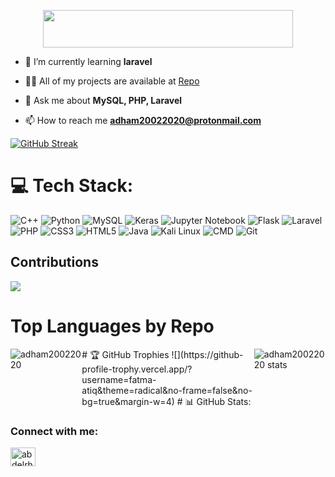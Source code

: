 <p align="center">
  <img align="center" width="400" height="60" src="https://readme-typing-svg.herokuapp.com?duration=4500&height=65&lines=Hello%F0%9F%91%8B%2C+I'm+Adham+Ashraf;A+passionate+backend+developer">
</p>

- 🌱 I’m currently learning **laravel**

- 👨‍💻 All of my projects are available at [Repo](https://github.com/adham20022020?tab=repositories)

- 💬 Ask me about **MySQL, PHP, Laravel**

- 📫 How to reach me **adham20022020@protonmail.com**

[![GitHub Streak](https://github-readme-streak-stats.herokuapp.com?user=adham20022020&theme=dracula)](https://git.io/streak-stats)

# 💻 Tech Stack:
![C++](https://img.shields.io/badge/c++-%2300599C.svg?style=for-the-badge&logo=c%2B%2B&logoColor=white) 
![Python](https://img.shields.io/badge/python-%23ED8B00.svg?style=for-the-badge&logo=python&logoColor=white) 
![MySQL](https://img.shields.io/badge/mysql-%2300f.svg?style=for-the-badge&logo=mysql&logoColor=white) 
![Keras](https://img.shields.io/badge/Keras-%23D00000.svg?style=for-the-badge&logo=Keras&logoColor=white) 
![Jupyter Notebook](https://img.shields.io/badge/JupyterNotebook-%23007ACC.svg?style=for-the-badge&logo=JupyterNotebook&logoColor=white) 
![Flask](https://img.shields.io/badge/flask-%23000.svg?style=for-the-badge&logo=flask&logoColor=white) 
![Laravel](https://img.shields.io/badge/laravel-%23FF2D20.svg?style=for-the-badge&logo=laravel&logoColor=white) 
![PHP](https://img.shields.io/badge/php-%23777BB4.svg?style=for-the-badge&logo=php&logoColor=white) 
![CSS3](https://img.shields.io/badge/css3-%234ea94b.svg?style=for-the-badge&logo=mongodb&logoColor=white) 
![HTML5](https://img.shields.io/badge/html5-%23E34F26.svg?style=for-the-badge&logo=html5&logoColor=white) 
![Java](https://img.shields.io/badge/java-%23ED8B00.svg?style=for-the-badge&logo=java&logoColor=white) 
![Kali Linux](https://img.shields.io/badge/Kali%20Linux-%231A1A1A.svg?style=for-the-badge&logo=kali-linux&logoColor=white) 
![CMD](https://img.shields.io/badge/CMD-%232D2D2D.svg?style=for-the-badge&logo=PowerShell&logoColor=white) 
![Git](https://img.shields.io/badge/git-%23F05032.svg?style=for-the-badge&logo=git&logoColor=white)

## Contributions
![](http://github-profile-summary-cards.vercel.app/api/cards/profile-details?username=adham20022020&theme=dracula)


# Top Languages by Repo
<!--
Most Used Language 
-->
<div style="display: flex; justify-content: space-between; align-items: flex-start;">
  <div style="flex: 1;">
    <img src="https://github-readme-stats.vercel.app/api/top-langs?username=adham20022020&show_icons=true&locale=en&layout=compact&theme=algolia&hide=&langs_count=100" alt="adham20022020" />
  </div>
# 🏆 GitHub Trophies
![](https://github-profile-trophy.vercel.app/?username=fatma-atiq&theme=radical&no-frame=false&no-bg=true&margin-w=4)
# 📊 GitHub Stats:
  <div style="flex: 1;">
    <img src="http://github-profile-summary-cards.vercel.app/api/cards/stats?username=adham20022020&theme=dracula" alt="adham20022020 stats" />
  </div>
</div>

<h3 align="left">Connect with me:</h3>
<p align="left">
<a href="https://www.facebook.com/john.poter.393950/" target="blank"><img align="center" src="https://raw.githubusercontent.com/rahuldkjain/github-profile-readme-generator/master/src/images/icons/Social/facebook.svg" alt="abdelrhman.shalby.37/" height="30" width="40" /></a>
</p>
